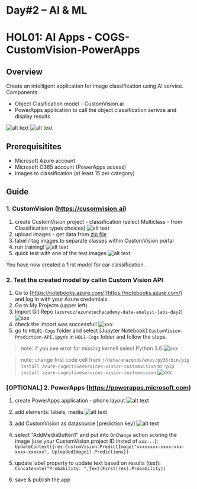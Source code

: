 # Day#2 – AI & ML

# HOL01: AI Apps - COGS-CustomVision-PowerApps

## Overview
Create an intelligent application for image classification using AI service. Components:
- Object Clasification model - CustomVision.ai
- PowerApps application to call the object classification serivce and display results

![alt text](./assets/powerapps.png "Logo PowerApps" )
![alt text](./assets/customvision.png "Logo CustomVision")

## Prerequisitites 
- Microsoft Azure account
- Microsoft O365 account (PowerApps access)
- images to classification (at least 15 per category)

## Guide
### 1. CustomVision (https://cusomvision.ai)
1. create CustomVision project - classification (select Multiclass - from Classification types choices)
![alt text](./assets/create_project.jpg "create_project")
1. upload images - get data from [zip file](./Cars.zip)
1. label / tag images to separate classes within CustomVision portal
1. run training!
![alt text](./assets/train.jpg "train")
1. quick test with one of the test images
![alt text](./assets/test.jpg "test")

You have now created a first model for car classification.


### 2. Test the created model by callin Custom Vision API

1. Go to [https://notebooks.azure.com/](https://notebooks.azure.com/) and log in with your Azure credentials.
1. Go to My Projects (upper left)
1. Import Git Repo (`azurecz/azuretechacademy-data-analyst-labs-day2`)
![xxx](./assets/ntb1.png "x")
1. check the import was successfull
![xxx](./assets/ntb2.png "x")
1. go to `HOL01-Cogs` folder and select [Jupyter Notebook] `CustomVision-Prediction-API.ipynb` in `HOL1-Cogs` folder and follow the steps. 

> note: if you see error for missing kernell select Python 3.6
![xxx](./assets/ntner.png "zx")

> note: change first code cell from `!/data/anaconda/envs/py36/bin/pip install azure-cognitiveservices-vision-customvision` to `!pip install azure-cognitiveservices-vision-customvision`
![xxx](./assets/ntb3.png)


### [OPTIONAL] 2. PowerApps (https://powerapps.microsoft.com)
1. create PowerApps application - phone layout
![alt text](./assets/app1.jpg "app")
2. add elements: labels, media
![alt text](./assets/app_layout.jpg "app")
3. add CustomVision as datasource [prediction key]
![alt text](./assets/app_datasource.jpg "app")
4. select "AddMediaButton1" and put into `OnChange` action scoring the image (use your CustomVision project ID insted of `xxx...`): 
`UpdateContext({res:CustomVision.PredictImage("xxxxxxxx-xxxx-xxx-xxxx-xxxxxx", UploadedImage1).Predictions})`

5. update label property to update text based on results (text): `Concatenate("Probability: ",Text(First(res).Probability))`
6. save & publish the app



